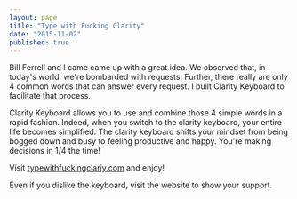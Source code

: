 ```yaml
---
layout: page
title: "Type with Fucking Clarity"
date: "2015-11-02"
published: true
---
```

Bill Ferrell and I came came up with a great idea. We observed that, in today's world, we're bombarded with requests. 
Further, there really are only 4 common words that can answer every request. I built Clarity Keyboard to facilitate that process.

Clarity Keyboard allows you to use and combine those 4 simple words in a rapid fashion. 
Indeed, when you switch to the clarity keyboard, your entire life becomes simplified. 
The clarity keyboard shifts your mindset from being bogged down and busy to feeling productive and happy. You're making decisions in 1/4 the time!

Visit [typewithfuckingclariy.com](http://www.typewithfuckingclarity.com) and enjoy!

Even if you dislike the keyboard, visit the website to show your support.
